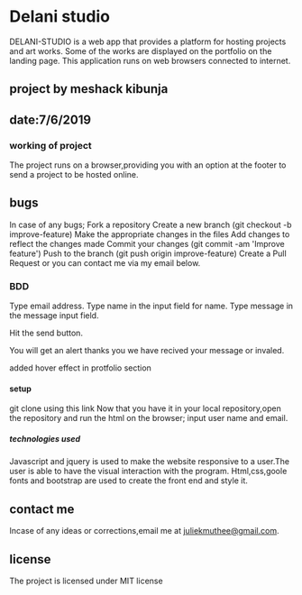 
# Delani studio
DELANI-STUDIO is a web app that provides a platform for hosting projects and art works. Some of the works are displayed on the portfolio on the landing page. This application runs on web browsers connected to internet.
## project by meshack kibunja
## date:7/6/2019
### working of project
The project runs on a browser,providing you with an option at the footer to send a project to be hosted online.
## bugs
In case of any bugs; Fork a repository
    Create a new branch (git checkout -b improve-feature)
    Make the appropriate changes in the files
    Add changes to reflect the changes made
    Commit your changes (git commit -am 'Improve feature')
    Push to the branch (git push origin improve-feature)
    Create a Pull Request or you can contact me via my email below.
 ### BDD

 Type email address.
 Type name in the input field for name.
 Type message in the message input field.
 
 Hit the send button.
 
 You will get an alert thanks you we have recived your message or invaled.
  
added hover effect in protfolio section
 #### setup
 git clone using this link 
 Now that you have it in your local repository,open the repository and run the html on the browser;
 input user name and email.
##### technologies used
Javascript and jquery is used to make the website responsive to a user.The user is able to have the visual interaction with the program.
Html,css,goole fonts and bootstrap are used to create the front end and style it.
## contact me
Incase of any ideas or corrections,email me at juliekmuthee@gmail.com.
## license
The project is licensed under MIT license